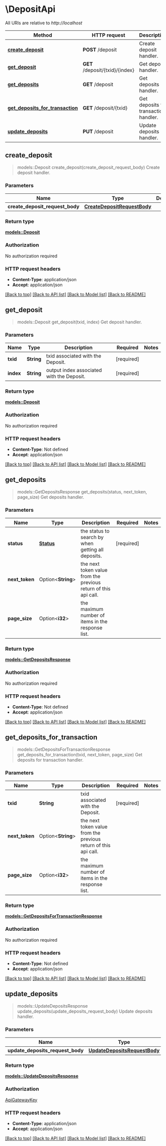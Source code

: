 # \DepositApi

All URIs are relative to *http://localhost*

Method | HTTP request | Description
------------- | ------------- | -------------
[**create_deposit**](DepositApi.md#create_deposit) | **POST** /deposit | Create deposit handler.
[**get_deposit**](DepositApi.md#get_deposit) | **GET** /deposit/{txid}/{index} | Get deposit handler.
[**get_deposits**](DepositApi.md#get_deposits) | **GET** /deposit | Get deposits handler.
[**get_deposits_for_transaction**](DepositApi.md#get_deposits_for_transaction) | **GET** /deposit/{txid} | Get deposits for transaction handler.
[**update_deposits**](DepositApi.md#update_deposits) | **PUT** /deposit | Update deposits handler.



## create_deposit

> models::Deposit create_deposit(create_deposit_request_body)
Create deposit handler.

### Parameters


Name | Type | Description  | Required | Notes
------------- | ------------- | ------------- | ------------- | -------------
**create_deposit_request_body** | [**CreateDepositRequestBody**](CreateDepositRequestBody.md) |  | [required] |

### Return type

[**models::Deposit**](Deposit.md)

### Authorization

No authorization required

### HTTP request headers

- **Content-Type**: application/json
- **Accept**: application/json

[[Back to top]](#) [[Back to API list]](../README.md#documentation-for-api-endpoints) [[Back to Model list]](../README.md#documentation-for-models) [[Back to README]](../README.md)


## get_deposit

> models::Deposit get_deposit(txid, index)
Get deposit handler.

### Parameters


Name | Type | Description  | Required | Notes
------------- | ------------- | ------------- | ------------- | -------------
**txid** | **String** | txid associated with the Deposit. | [required] |
**index** | **String** | output index associated with the Deposit. | [required] |

### Return type

[**models::Deposit**](Deposit.md)

### Authorization

No authorization required

### HTTP request headers

- **Content-Type**: Not defined
- **Accept**: application/json

[[Back to top]](#) [[Back to API list]](../README.md#documentation-for-api-endpoints) [[Back to Model list]](../README.md#documentation-for-models) [[Back to README]](../README.md)


## get_deposits

> models::GetDepositsResponse get_deposits(status, next_token, page_size)
Get deposits handler.

### Parameters


Name | Type | Description  | Required | Notes
------------- | ------------- | ------------- | ------------- | -------------
**status** | [**Status**](.md) | the status to search by when getting all deposits. | [required] |
**next_token** | Option<**String**> | the next token value from the previous return of this api call. |  |
**page_size** | Option<**i32**> | the maximum number of items in the response list. |  |

### Return type

[**models::GetDepositsResponse**](GetDepositsResponse.md)

### Authorization

No authorization required

### HTTP request headers

- **Content-Type**: Not defined
- **Accept**: application/json

[[Back to top]](#) [[Back to API list]](../README.md#documentation-for-api-endpoints) [[Back to Model list]](../README.md#documentation-for-models) [[Back to README]](../README.md)


## get_deposits_for_transaction

> models::GetDepositsForTransactionResponse get_deposits_for_transaction(txid, next_token, page_size)
Get deposits for transaction handler.

### Parameters


Name | Type | Description  | Required | Notes
------------- | ------------- | ------------- | ------------- | -------------
**txid** | **String** | txid associated with the Deposit. | [required] |
**next_token** | Option<**String**> | the next token value from the previous return of this api call. |  |
**page_size** | Option<**i32**> | the maximum number of items in the response list. |  |

### Return type

[**models::GetDepositsForTransactionResponse**](GetDepositsForTransactionResponse.md)

### Authorization

No authorization required

### HTTP request headers

- **Content-Type**: Not defined
- **Accept**: application/json

[[Back to top]](#) [[Back to API list]](../README.md#documentation-for-api-endpoints) [[Back to Model list]](../README.md#documentation-for-models) [[Back to README]](../README.md)


## update_deposits

> models::UpdateDepositsResponse update_deposits(update_deposits_request_body)
Update deposits handler.

### Parameters


Name | Type | Description  | Required | Notes
------------- | ------------- | ------------- | ------------- | -------------
**update_deposits_request_body** | [**UpdateDepositsRequestBody**](UpdateDepositsRequestBody.md) |  | [required] |

### Return type

[**models::UpdateDepositsResponse**](UpdateDepositsResponse.md)

### Authorization

[ApiGatewayKey](../README.md#ApiGatewayKey)

### HTTP request headers

- **Content-Type**: application/json
- **Accept**: application/json

[[Back to top]](#) [[Back to API list]](../README.md#documentation-for-api-endpoints) [[Back to Model list]](../README.md#documentation-for-models) [[Back to README]](../README.md)

